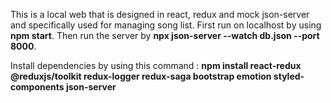 This is a local web that is designed in react, redux and mock json-server and specifically used for managing song list.
First run on localhost by using **npm start**.
Then run the server by **npx json-server --watch db.json --port 8000**.

Install dependencies by using this command : **npm install react-redux @reduxjs/toolkit redux-logger redux-saga bootstrap emotion styled-components json-server**
